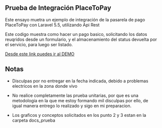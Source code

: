 
## Prueba de Integración PlaceToPay

Este ensayo muetra un ejemplo de integración de la pasarela de pago PlaceToPay con Laravel 5.5, utilizando Api Rest 

Este codigo muestra como hacer un pago basico, solicitando los datos reuqridos desde un formulario, y el almacenamiento del status devuelta por el servicio, para luego ser listado.


<a href="https://www.lotonext.net/placetopay">Desde este link puedes ir al DEMO</a>


## Notas
- Disculpas por no entregar en la fecha indicada, debido a problemas electricos en la zona donde vivo

- No realice completamente las prueba unitarias, por que es una metodologia en la que me estoy formando mil disculpas por ello, de igual manera entrego lo realizado y sigo en mi preparacion.

- Los graficos y conceptos solicitados en los punto 2 y 3 estan en la carpeta docs_prueba

